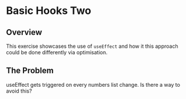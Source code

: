 # Basic Hooks Two

## Overview
This exercise showcases the use of `useEffect` and how it this approach could be done differently via optimisation.

## The Problem
useEffect gets triggered on every numbers list change. Is there a way to avoid this?
